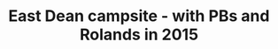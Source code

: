 ---
title: 'East Dean campsite - with PBs and Rolands in 2015'
publishDate: '09/21/2024'
name: 'Sue Roland'
relationship: 'Sister in law'
excerpt: ''
tags: ['camping']
images:
  - 'Sue-Roland-1.jpg'
isFeatured: true
---